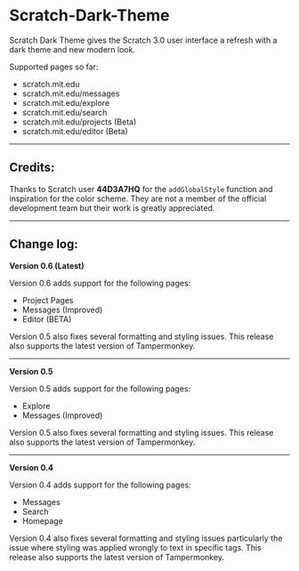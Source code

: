 # Scratch-Dark-Theme

Scratch Dark Theme gives the Scratch 3.0 user interface a refresh with a dark theme and new modern look.

Supported pages so far:
  * scratch.mit.edu
  * scratch.mit.edu/messages
  * scratch.mit.edu/explore
  * scratch.mit.edu/search
  * scratch.mit.edu/projects (Beta)
  * scratch.mit.edu/editor (Beta)
___
## Credits:

Thanks to Scratch user **44D3A7HQ** for the `addGlobalStyle` function and inspiration for the color scheme. They are not a member of the official development team but their work is greatly appreciated.
___
## Change log:
**Version 0.6 (Latest)**
  
  Version 0.6 adds support for the following pages:
  * Project Pages
  * Messages (Improved)
  * Editor (BETA)
  
  Version 0.5 also fixes several formatting and styling issues. This release also supports the latest version of Tampermonkey.
___
**Version 0.5**
  
  Version 0.5 adds support for the following pages:
  * Explore
  * Messages (Improved)
  
  Version 0.5 also fixes several formatting and styling issues. This release also supports the latest version of Tampermonkey.
___
**Version 0.4**
  
  Version 0.4 adds support for the following pages:
  * Messages
  * Search
  * Homepage
  
  Version 0.4 also fixes several formatting and styling issues particularly the issue where styling was applied wrongly to text      in specific tags. This release also supports the latest version of Tampermonkey.
